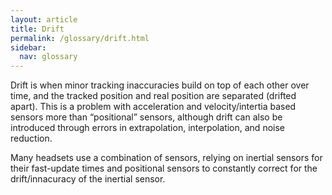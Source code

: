 ```yaml
---
layout: article
title: Drift
permalink: /glossary/drift.html
sidebar:
  nav: glossary
---
```

Drift is when minor tracking inaccuracies build on top of each other over time, and the tracked position and real position are separated (drifted apart). This is a problem with acceleration and velocity/intertia based sensors more than “positional” sensors, although drift can also be introduced through errors in extrapolation, interpolation, and noise reduction. 

Many headsets use a combination of sensors, relying on inertial sensors for their fast-update times and positional sensors to constantly correct for the drift/innacuracy of the inertial sensor.